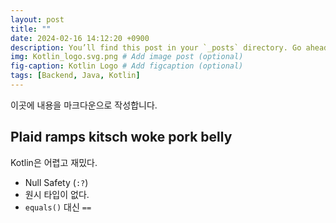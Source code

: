 ```yaml
---
layout: post
title: ""
date: 2024-02-16 14:12:20 +0900
description: You’ll find this post in your `_posts` directory. Go ahead and edit it and re-build the site to see your changes. # Add post description (optional)
img: Kotlin_logo.svg.png # Add image post (optional)
fig-caption: Kotlin Logo # Add figcaption (optional)
tags: [Backend, Java, Kotlin]
---
```


이곳에 내용을 마크다운으로 작성합니다.

## Plaid ramps kitsch woke pork belly

Kotlin은 어렵고 재밌다.

- Null Safety (`:?`)
- 원시 타입이 없다.
- `equals()` 대신 `==`
